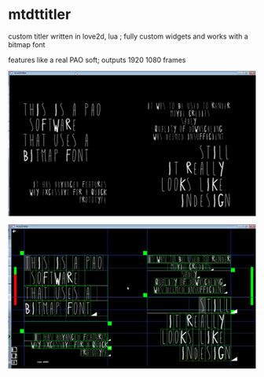 # mtdttitler
custom titler written in love2d, lua ; fully custom widgets and works with a bitmap font

features like a real PAO soft; outputs 1920 1080 frames

![alt text](https://github.com/trabitboy/mtdttitler/blob/master/titlerout.png "Logo Title Text 1")

![alt text](https://github.com/trabitboy/mtdttitler/blob/master/titlerboxes.png "Logo Title Text 1")
